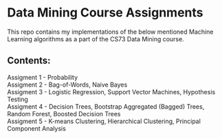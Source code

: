 <h1>Data Mining Course Assignments</h1>

This repo contains my implementations of the below mentioned Machine Learning algorithms as a part of the CS73 Data Mining course.</br>

<h2>Contents:</h2>
Assigment 1 - Probability</br>
Assigment 2 - Bag-of-Words, Naive Bayes</br>
Assigment 3 - Logistic Regression, Support Vector Machines, Hypothesis Testing</br>
Assigment 4 - Decision Trees, Bootstrap Aggregated (Bagged) Trees, Random Forest, Boosted Decision Trees</br>
Assigment 5 - K-means Clustering, Hierarchical Clustering, Principal Component Analysis</br>
